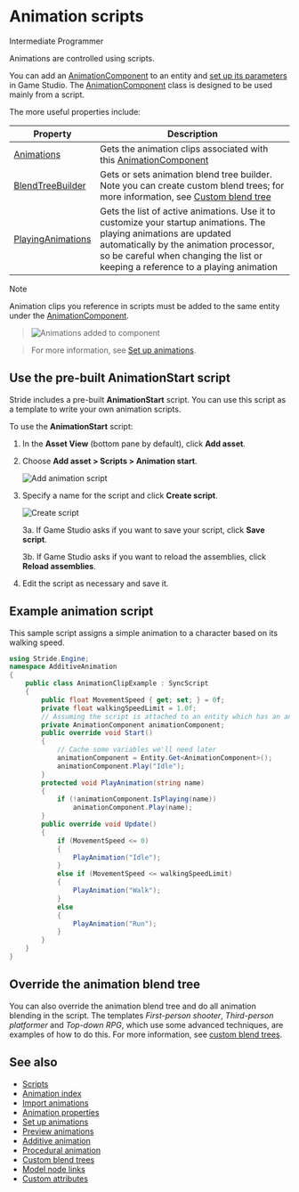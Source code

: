 # Animation scripts

<span class="badge text-bg-primary">Intermediate</span>
<span class="badge text-bg-success">Programmer</span>

Animations are controlled using scripts.

You can add an [AnimationComponent](xref:Stride.Engine.AnimationComponent) to an entity and [set up its parameters](set-up-animations.md) in Game Studio. The [AnimationComponent](xref:Stride.Engine.AnimationComponent) class is designed to be used mainly from a script.

The more useful properties include:

| Property | Description |
| -------- | -----------
| [Animations](xref:Stride.Engine.AnimationComponent#Stride_Engine_AnimationComponent_Animations) | Gets the animation clips associated with this [AnimationComponent](xref:Stride.Engine.AnimationComponent) |
| [BlendTreeBuilder](xref:Stride.Engine.AnimationComponent#Stride_Engine_AnimationComponent_BlendTreeBuilder) | Gets or sets animation blend tree builder. Note you can create custom blend trees; for more information, see [Custom blend tree](custom-blend-trees.md) |
| [PlayingAnimations](xref:Stride.Engine.AnimationComponent#Stride_Engine_AnimationComponent_PlayingAnimations) | Gets the list of active animations. Use it to customize your startup animations. The playing animations are updated automatically by the animation processor, so be careful when changing the list or keeping a reference to a playing animation |

>[!Note]
>Animation clips you reference in scripts must be added to the same entity under the [AnimationComponent](xref:Stride.Engine.AnimationComponent).

>![Animations added to component](media/animations-added-to-component.png)

>For more information, see [Set up animations](set-up-animations.md).

## Use the pre-built **AnimationStart** script

Stride includes a pre-built **AnimationStart** script. You can use this script as a template to write your own animation scripts.

To use the **AnimationStart** script:

1. In the **Asset View** (bottom pane by default), click **Add asset**.

2. Choose **Add asset > Scripts > Animation start**.

    ![Add animation script](media/animations-additive-animations-animation-start.png)

3. Specify a name for the script and click **Create script**.

    ![Create script](media/name-animation-script.png)

    3a. If Game Studio asks if you want to save your script, click **Save script**.

    3b. If Game Studio asks if you want to reload the assemblies, click **Reload assemblies**.

4. Edit the script as necessary and save it.

## Example animation script

This sample script assigns a simple animation to a character based on its walking speed.

```cs
using Stride.Engine;
namespace AdditiveAnimation
{
    public class AnimationClipExample : SyncScript
    {
        public float MovementSpeed { get; set; } = 0f;
        private float walkingSpeedLimit = 1.0f;
        // Assuming the script is attached to an entity which has an animation component
        private AnimationComponent animationComponent;
        public override void Start()
        {
            // Cache some variables we'll need later
            animationComponent = Entity.Get<AnimationComponent>();
            animationComponent.Play("Idle");
        }
        protected void PlayAnimation(string name)
        {
            if (!animationComponent.IsPlaying(name))
                animationComponent.Play(name);
        }
        public override void Update()
        {
            if (MovementSpeed <= 0)
            {
                PlayAnimation("Idle");
            }
            else if (MovementSpeed <= walkingSpeedLimit)
            {
                PlayAnimation("Walk");
            }
            else
            {
                PlayAnimation("Run");
            }
        }
    }
}
```

## Override the animation blend tree

You can also override the animation blend tree and do all animation blending in the script. The templates *First-person shooter*, *Third-person platformer* and *Top-down RPG*, which use some advanced techniques, are examples of how to do this. For more information, see [custom blend trees](custom-blend-trees.md).

## See also

* [Scripts](../scripts/index.md)
* [Animation index](index.md)
* [Import animations](import-animations.md)
* [Animation properties](animation-properties.md)
* [Set up animations](set-up-animations.md)
* [Preview animations](preview-animations.md)
* [Additive animation](additive-animation.md)
* [Procedural animation](procedural-animation.md)
* [Custom blend trees](custom-blend-trees.md)
* [Model node links](model-node-links.md)
* [Custom attributes](custom-attributes.md)
